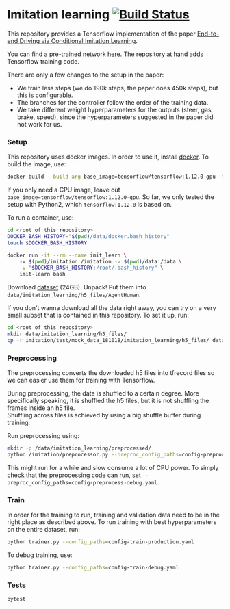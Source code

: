 # Imitation learning [![Build Status](https://travis-ci.org/merantix/imitation-learning.svg?branch=master)](https://travis-ci.org/merantix/imitation-learning)


This repository provides a Tensorflow implementation of the paper 
[End-to-end Driving via Conditional Imitation Learning](http://vladlen.info/papers/conditional-imitation.pdf).

You can find a pre-trained network
[here](https://github.com/carla-simulator/imitation-learning/). 
The repository at hand adds Tensorflow training code. 

There are only a few changes to the setup in the paper:
* We train less steps (we do 190k steps, the paper does 450k steps), but this is configurable.
* The branches for the controller follow the order of the training data.
* We take different weight hyperparameters for the outputs (steer, gas, brake, speed), 
  since the hyperparameters suggested in the paper did not work for us.


### Setup

This repository uses docker images. In order to use it, install [docker](https://docs.docker.com/install/). 
To build the image, use:

```bash
docker build --build-arg base_image=tensorflow/tensorflow:1.12.0-gpu -t imit-learn .
```

If you only need a CPU image, leave out `base_image=tensorflow/tensorflow:1.12.0-gpu`.
So far, we only tested the setup with Python2, which `tensorflow:1.12.0` is based on.

To run a container, use:

```bash
cd <root of this repository>
DOCKER_BASH_HISTORY="$(pwd)/data/docker.bash_history"
touch $DOCKER_BASH_HISTORY

docker run -it --rm --name imit_learn \ 
    -v $(pwd)/imitation:/imitation -v $(pwd)/data:/data \
    -v "$DOCKER_BASH_HISTORY:/root/.bash_history" \
    imit-learn bash
```

Download [dataset](https://github.com/carla-simulator/imitation-learning/#user-content-dataset) (24GB).
Unpack!
Put them into `data/imitation_learning/h5_files/AgentHuman`.

If you don't wanna download all the data right away, you can try on a very small subset
that is contained in this repository. To set it up, run:

```bash
cd <root of this repository>
mkdir data/imitation_learning/h5_files/
cp -r imitation/test/mock_data_181018/imitation_learning/h5_files/ data/imitation_learning/h5_files/
```

### Preprocessing

The preprocessing converts the downloaded h5 files into tfrecord files
so we can easier use them for training with Tensorflow.

During preprocessing, the data is shuffled to a certain degree.
More specifically speaking, it is shuffled the h5 files, but it is not shuffling the frames inside an h5 file.  
Shuffling across files is achieved by using a big shuffle buffer during training.

Run preprocessing using:

 ```bash
mkdir -p /data/imitation_learning/preprocessed/
python /imitation/preprocessor.py --preproc_config_paths=config-preprocess-production.yaml
```

This might run for a while and slow consume a lot of CPU power.
To simply check that the preprocessing code can run, set `--preproc_config_paths=config-preprocess-debug.yaml`.


### Train

In order for the training to run, training and validation data need to be in the right place as described above.
To run training with best hyperparameters on the 
entire dataset, run:

```bash
python trainer.py --config_paths=config-train-production.yaml
```

To debug training, use:

```bash
python trainer.py --config_paths=config-train-debug.yaml
```


### Tests

```bash
pytest
```
